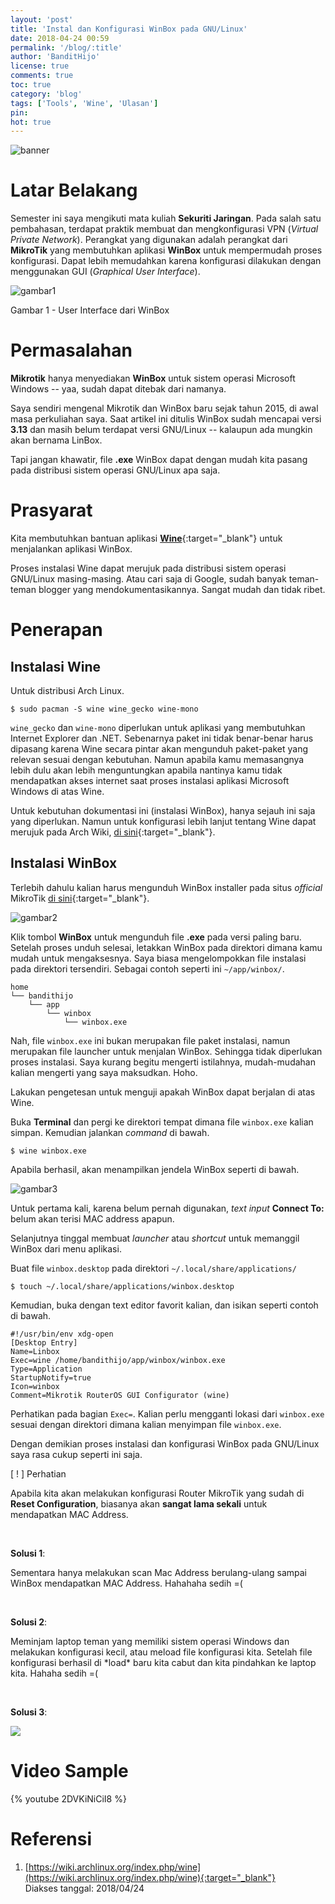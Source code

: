```yaml
---
layout: 'post'
title: 'Instal dan Konfigurasi WinBox pada GNU/Linux'
date: 2018-04-24 00:59
permalink: '/blog/:title'
author: 'BanditHijo'
license: true
comments: true
toc: true
category: 'blog'
tags: ['Tools', 'Wine', 'Ulasan']
pin:
hot: true
---
```


<!-- BANNER OF THE POST -->
<img class="post-body-img" src="{{ site.lazyload.logo_blank_banner }}" data-echo="https://s20.postimg.cc/402x64szx/banner_post_05.png" alt="banner">

# Latar Belakang

Semester ini saya mengikuti mata kuliah **Sekuriti Jaringan**. Pada salah satu pembahasan, terdapat praktik membuat dan mengkonfigurasi VPN (*Virtual Private Network*). Perangkat yang digunakan adalah perangkat dari **MikroTik** yang membutuhkan aplikasi **WinBox** untuk mempermudah proses konfigurasi. Dapat lebih memudahkan karena konfigurasi dilakukan dengan menggunakan GUI (*Graphical User Interface*).

![gambar1](https://s20.postimg.cc/54wzb42hp/gambar_01.png)
<p class="img-caption">Gambar 1 - User Interface dari WinBox</p>

# Permasalahan

**Mikrotik** hanya menyediakan **WinBox** untuk sistem operasi Microsoft Windows -- yaa, sudah dapat ditebak dari namanya.

Saya sendiri mengenal Mikrotik dan WinBox baru sejak tahun 2015, di awal masa perkuliahan saya. Saat artikel ini ditulis WinBox sudah mencapai versi **3.13** dan masih belum terdapat versi GNU/Linux -- kalaupun ada mungkin akan bernama LinBox.

Tapi jangan khawatir, file **.exe** WinBox dapat dengan mudah kita pasang pada distribusi sistem operasi GNU/Linux apa saja.

# Prasyarat

Kita membutuhkan bantuan aplikasi [**Wine**](https://www.archlinux.org/packages/multilib/x86_64/wine/){:target="_blank"} untuk menjalankan aplikasi WinBox.

Proses instalasi Wine dapat merujuk pada distribusi sistem operasi GNU/Linux masing-masing. Atau cari saja di Google, sudah banyak teman-teman blogger yang mendokumentasikannya. Sangat mudah dan tidak ribet.

# Penerapan

## Instalasi Wine

Untuk distribusi Arch Linux.
```
$ sudo pacman -S wine wine_gecko wine-mono
```

`wine_gecko` dan `wine-mono` diperlukan untuk aplikasi yang membutuhkan Internet Explorer dan .NET. Sebenarnya paket ini tidak benar-benar harus dipasang karena Wine secara pintar akan mengunduh paket-paket yang relevan sesuai dengan kebutuhan. Namun apabila kamu memasangnya lebih dulu akan lebih menguntungkan apabila nantinya kamu tidak mendapatkan akses internet saat proses instalasi aplikasi Microsoft Windows di atas Wine.

Untuk kebutuhan dokumentasi ini (instalasi WinBox), hanya sejauh ini saja yang diperlukan. Namun untuk konfigurasi lebih lanjut tentang Wine dapat merujuk pada Arch Wiki, [di sini](https://wiki.archlinux.org/index.php/wine){:target="_blank"}.

## Instalasi WinBox

Terlebih dahulu kalian harus mengunduh WinBox installer pada situs *official* MikroTik [di sini](https://mikrotik.com/download){:target="_blank"}.

![gambar2](https://s20.postimg.cc/h82aymvjh/gambar_02.png)

Klik tombol **WinBox** untuk mengunduh file **.exe** pada versi paling baru. Setelah proses unduh selesai, letakkan WinBox pada direktori dimana kamu mudah untuk mengaksesnya. Saya biasa mengelompokkan file instalasi pada direktori tersendiri. Sebagai contoh seperti ini `~/app/winbox/`.
```
home
└── bandithijo
    └── app
        └── winbox
            └── winbox.exe
```

Nah, file `winbox.exe` ini bukan merupakan file paket instalasi, namun merupakan file launcher untuk menjalan WinBox. Sehingga tidak diperlukan proses instalasi. Saya kurang begitu mengerti istilahnya, mudah-mudahan kalian mengerti yang saya maksudkan. Hoho.

Lakukan pengetesan untuk menguji apakah WinBox dapat berjalan di atas Wine.

Buka **Terminal** dan pergi ke direktori tempat dimana file `winbox.exe` kalian simpan. Kemudian jalankan *command* di bawah.
```
$ wine winbox.exe
```
Apabila berhasil, akan menampilkan jendela WinBox seperti di bawah.

![gambar3](https://s20.postimg.cc/5ms4r57jx/gambar_03.png)

Untuk pertama kali, karena belum pernah digunakan, *text input* **Connect To:** belum akan terisi MAC address apapun.

Selanjutnya tinggal membuat *launcher* atau *shortcut* untuk memanggil WinBox dari menu aplikasi.

Buat file `winbox.desktop` pada direktori `~/.local/share/applications/`

```
$ touch ~/.local/share/applications/winbox.desktop
```

Kemudian, buka dengan text editor favorit kalian, dan isikan seperti contoh di bawah.

```
#!/usr/bin/env xdg-open
[Desktop Entry]
Name=Linbox
Exec=wine /home/bandithijo/app/winbox/winbox.exe
Type=Application
StartupNotify=true
Icon=winbox
Comment=Mikrotik RouterOS GUI Configurator (wine)
```

Perhatikan pada bagian `Exec=`. Kalian perlu mengganti lokasi dari `winbox.exe` sesuai dengan direktori dimana kalian menyimpan file `winbox.exe`.

Dengan demikian proses instalasi dan konfigurasi WinBox pada GNU/Linux saya rasa cukup seperti ini saja.

<!-- PERHATIAN -->
<div class="blockquote-red">
<div class="blockquote-red-title">[ ! ] Perhatian</div>
<p>Apabila kita akan melakukan konfigurasi Router MikroTik yang sudah di <b>Reset Configuration</b>, biasanya akan <b>sangat lama sekali</b> untuk mendapatkan MAC Address.</p>
<br>
<p><b>Solusi 1</b>:</p>
<p>Sementara hanya melakukan scan Mac Address berulang-ulang sampai WinBox mendapatkan MAC Address. Hahahaha sedih =(</p>
<br>
<p><b>Solusi 2</b>:</p>
<p>Meminjam laptop teman yang memiliki sistem operasi Windows dan melakukan konfigurasi kecil, atau meload file konfigurasi kita. Setelah file konfigurasi berhasil di *load* baru kita cabut dan kita pindahkan ke laptop kita. Hahaha sedih =(</p>
<br>
<p><b>Solusi 3</b>:</p>
<p><img src="{{ site.lazyload.logo_blank }}" data-echo="https://i.postimg.cc/zf8KN0zy/komentar-01.png"></p>
</div>

# Video Sample

{% youtube 2DVKiNiCiI8 %}

# Referensi

1. [https://wiki.archlinux.org/index.php/wine](https://wiki.archlinux.org/index.php/wine){:target="_blank"}
<br>Diakses tanggal: 2018/04/24

